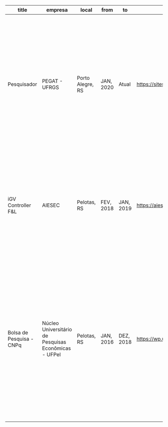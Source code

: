 title | empresa | local | from | to | link | site | description | tools |
--- | --- | --- | --- | --- | --- | --- | --- | --- |
Pesquisador | PEGAT - UFRGS | Porto Alegre, RS | JAN, 2020 | Atual | https://sites.google.com/view/pegat | PEGAT | Desenvolvo a área de Economia Política, através do uso de modelos de Machine Learning (data mining, web scraping, forecasting, ...) e de Teoria dos Jogos (Jogo sequencial, estratégias puras, ...). O objetivo é identificar o comportamento dos políticos aos incentivos propostos. | [Python, R Studio, Excel, Overleaf] |
iGV Controller F&L | AIESEC | Pelotas, RS | FEV, 2018 | JAN, 2019 | https://aiesec.org.br | AIESEC | Organização da área de finanças, realizando o planejamento e a análise das tarefas, Criação de processos eficientes, Formação de líderes capazes de contribuir para um mundo mais sustentável e igualitário. | [Excel, Slack] |
Bolsa de Pesquisa - CNPq | Núcleo Universitário de Pesquisas Econômicas - UFPel | Pelotas, RS | JAN, 2016 | DEZ, 2018 | https://wp.ufpel.edu.br/economia | DECON | Durante minha experiência no Núcleo Universitário de Pesquisas Econômicas (NUPE), realizei a elaboração, interpretação e análise de banco de dados; Auxiliei na produção de pesquisa científica, voltada para a área da Economia da Inovação, Economia do Trabalho, Economia do Esporte e Análise de Políticas Públicas. | [Excel, R Studio, Stata] |
